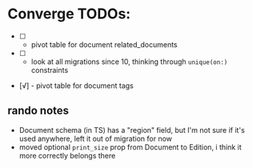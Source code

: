# Converge TODOs:

- [ ] - pivot table for document related_documents
- [ ] - look at all migrations since 10, thinking through `unique(on:)` constraints
- [√] - pivot table for document tags

## rando notes

- Document schema (in TS) has a "region" field, but I'm not sure if it's used anywhere,
  left it out of migration for now
- moved optional `print_size` prop from Document to Edition, i think it more correctly
  belongs there

